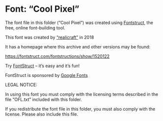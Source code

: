 ﻿# Font: “Cool Pixel”

The font file in this folder (“Cool Pixel”) was created using [Fontstruct](https://fontstruct.com), the free, online font-building tool.

This font was created by [“realicraft”](https://fontstruct.com/fontstructors/1537439/realicraft) in 2018

It has a homepage where this archive and other versions may be found: 

https://fontstruct.com/fontstructions/show/1520122


Try [FontStruct](https://fontstruct.com) – it’s easy and it’s fun!

FontStruct is sponsored by [Google Fonts](https://fonts.google.com)

LEGAL NOTICE:

In using this font you must comply with the licensing terms
described in the file “OFL.txt” included with this folder.

If you redistribute the font file in this folder, you must also
comply with the license.  Please also include this file.
